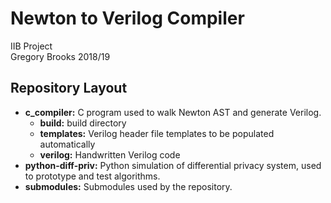 # Newton to Verilog Compiler
IIB Project  
Gregory Brooks 2018/19

## Repository Layout
* **c_compiler:** C program used to walk Newton AST and generate Verilog.
    * **build:** build directory
    * **templates:** Verilog header file templates to be populated automatically
    * **verilog:** Handwritten Verilog code
* **python-diff-priv:** Python simulation of differential privacy system, used to prototype and test algorithms.
* **submodules:** Submodules used by the repository.
